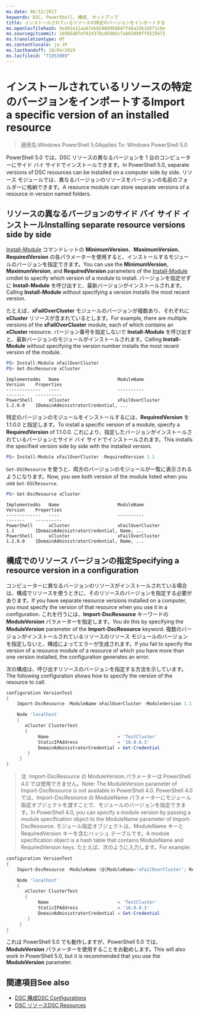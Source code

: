 ```yaml
---
ms.date: 06/12/2017
keywords: DSC, PowerShell, 構成, セットアップ
title: インストールされているリソースの特定のバージョンをインポートする
ms.openlocfilehash: 5ed81e11aa67eb6590d958647f48a33b1b5f1c0e
ms.sourcegitcommit: 18985d07ef024378c8590dc7a983099ff9225672
ms.translationtype: HT
ms.contentlocale: ja-JP
ms.lasthandoff: 10/04/2019
ms.locfileid: "71953989"
---
```

# <a name="import-a-specific-version-of-an-installed-resource"></a><span data-ttu-id="bbf98-103">インストールされているリソースの特定のバージョンをインポートする</span><span class="sxs-lookup"><span data-stu-id="bbf98-103">Import a specific version of an installed resource</span></span>

> <span data-ttu-id="bbf98-104">適用先:Windows PowerShell 5.0</span><span class="sxs-lookup"><span data-stu-id="bbf98-104">Applies To: Windows PowerShell 5.0</span></span>

<span data-ttu-id="bbf98-105">PowerShell 5.0 では、DSC リソースの異なるバージョンを 1 台のコンピューターにサイド バイ サイドでインストールできます。</span><span class="sxs-lookup"><span data-stu-id="bbf98-105">In PowerShell 5.0, separate versions of DSC resources can be installed on a computer side by side.</span></span> <span data-ttu-id="bbf98-106">リソース モジュールでは、異なるバージョンのリソースをバージョンの名前のフォルダーに格納できます。</span><span class="sxs-lookup"><span data-stu-id="bbf98-106">A resource module can store separate versions of a resource in version named folders.</span></span>

## <a name="installing-separate-resource-versions-side-by-side"></a><span data-ttu-id="bbf98-107">リソースの異なるバージョンのサイド バイ サイド インストール</span><span class="sxs-lookup"><span data-stu-id="bbf98-107">Installing separate resource versions side by side</span></span>

<span data-ttu-id="bbf98-108">[Install-Module](/powershell/module/PowershellGet/Install-Module) コマンドレットの **MinimumVersion**、**MaximumVersion**、**RequiredVersion** の各パラメーターを使用すると、インストールするモジュールのバージョンを指定できます。</span><span class="sxs-lookup"><span data-stu-id="bbf98-108">You can use the **MinimumVersion**, **MaximumVersion**, and **RequiredVersion** parameters of the [Install-Module](/powershell/module/PowershellGet/Install-Module) cmdlet to specify which version of a module to install.</span></span> <span data-ttu-id="bbf98-109">バージョンを指定せずに **Install-Module** を呼び出すと、最新バージョンがインストールされます。</span><span class="sxs-lookup"><span data-stu-id="bbf98-109">Calling **Install-Module** without specifying a version installs the most recent version.</span></span>

<span data-ttu-id="bbf98-110">たとえば、**xFailOverCluster** モジュールのバージョンが複数あり、それぞれに **xCluster** リソースが含まれているとします。</span><span class="sxs-lookup"><span data-stu-id="bbf98-110">For example, there are multiple versions of the **xFailOverCluster** module, each of which contains an **xCluster** resource.</span></span> <span data-ttu-id="bbf98-111">バージョン番号を指定しないで **Install-Module** を呼び出すと、最新バージョンのモジュールがインストールされます。</span><span class="sxs-lookup"><span data-stu-id="bbf98-111">Calling **Install-Module** without specifying the version number installs the most recent version of the module.</span></span>

```powershell
PS> Install-Module xFailOverCluster
PS> Get-DscResource xCluster
```

```output
ImplementedAs   Name                      ModuleName                     Version    Properties
-------------   ----                      ----------                     -------    ----------
PowerShell      xCluster                  xFailOverCluster               1.2.0.0    {DomainAdministratorCredential, ...
```

<span data-ttu-id="bbf98-112">特定のバージョンのモジュールをインストールするには、**RequiredVersion** を 1.1.0.0 と指定します。</span><span class="sxs-lookup"><span data-stu-id="bbf98-112">To install a specific version of a module, specify a **RequiredVersion** of 1.1.0.0.</span></span> <span data-ttu-id="bbf98-113">これにより、指定したバージョンがインストールされているバージョンとサイド バイ サイドでインストールされます。</span><span class="sxs-lookup"><span data-stu-id="bbf98-113">This installs the specified version side by side with the installed version.</span></span>

```powershell
PS> Install-Module xFailOverCluster -RequiredVersion 1.1
```

<span data-ttu-id="bbf98-114">`Get-DSCResource` を使うと、両方のバージョンのモジュールが一覧に表示されるようになります。</span><span class="sxs-lookup"><span data-stu-id="bbf98-114">Now, you see both version of the module listed when you use `Get-DSCResource`.</span></span>

```powershell
PS> Get-DscResource xCluster
```

```output
ImplementedAs   Name                      ModuleName                     Version    Properties
-------------   ----                      ----------                     -------    ----------
PowerShell      xCluster                  xFailOverCluster               1.1        {DomainAdministratorCredential, Name, ...
PowerShell      xCluster                  xFailOverCluster               1.2.0.0    {DomainAdministratorCredential, Name, ...
```

## <a name="specifying-a-resource-version-in-a-configuration"></a><span data-ttu-id="bbf98-115">構成でのリソース バージョンの指定</span><span class="sxs-lookup"><span data-stu-id="bbf98-115">Specifying a resource version in a configuration</span></span>

<span data-ttu-id="bbf98-116">コンピューターに異なるバージョンのリソースがインストールされている場合は、構成でリソースを使うときに、そのリソースのバージョンを指定する必要があります。</span><span class="sxs-lookup"><span data-stu-id="bbf98-116">If you have separate resource versions installed on a computer, you must specify the version of that resource when you use it in a configuration.</span></span> <span data-ttu-id="bbf98-117">これを行うには、**Import-DscResource** キーワードの **ModuleVersion** パラメーターを指定します。</span><span class="sxs-lookup"><span data-stu-id="bbf98-117">You do this by specifying the **ModuleVersion** parameter of the **Import-DscResource** keyword.</span></span> <span data-ttu-id="bbf98-118">複数のバージョンがインストールされているリソースのリソース モジュールのバージョンを指定しないと、構成によってエラーが生成されます。</span><span class="sxs-lookup"><span data-stu-id="bbf98-118">If you fail to specify the version of a resource module of a resource of which you have more than one version installed, the configuration generates an error.</span></span>

<span data-ttu-id="bbf98-119">次の構成は、呼び出すリソースのバージョンを指定する方法を示しています。</span><span class="sxs-lookup"><span data-stu-id="bbf98-119">The following configuration shows how to specify the version of the resource to call:</span></span>

```powershell
configuration VersionTest
{
    Import-DscResource -ModuleName xFailOverCluster -ModuleVersion 1.1

    Node 'localhost'
    {
       xCluster ClusterTest
       {
            Name                          = 'TestCluster'
            StaticIPAddress               = '10.0.0.3'
            DomainAdministratorCredential = Get-Credential
        }
     }
}
```

><span data-ttu-id="bbf98-120">注: Import-DscResource の ModuleVersion パラメーターは PowerShell 4.0 では使用できません。</span><span class="sxs-lookup"><span data-stu-id="bbf98-120">Note: The ModuleVersion parameter of Import-DscResource is not available in PowerShell 4.0.</span></span> <span data-ttu-id="bbf98-121">PowerShell 4.0 では、Import-DscResource の ModuleName パラメーターにモジュール指定オブジェクトを渡すことで、モジュールのバージョンを指定できます。</span><span class="sxs-lookup"><span data-stu-id="bbf98-121">In PowerShell 4.0, you can specify a module version by passing a module specification object to the ModuleName parameter of Import-DscResource.</span></span> <span data-ttu-id="bbf98-122">モジュール指定オブジェクトは、ModuleName キーと RequiredVersion キーを含むハッシュ テーブルです。</span><span class="sxs-lookup"><span data-stu-id="bbf98-122">A module specification object is a hash table that contains ModuleName and RequiredVersion  keys.</span></span> <span data-ttu-id="bbf98-123">たとえば、次のように入力します。</span><span class="sxs-lookup"><span data-stu-id="bbf98-123">For example:</span></span>

```powershell
configuration VersionTest
{
    Import-DscResource -ModuleName (@{ModuleName='xFailOverCluster'; RequiredVersion='1.1'} )

    Node 'localhost'
    {
       xCluster ClusterTest
       {
            Name                          = 'TestCluster'
            StaticIPAddress               = '10.0.0.3'
            DomainAdministratorCredential = Get-Credential
        }
     }
}
```

<span data-ttu-id="bbf98-124">これは PowerShell 5.0 でも動作しますが、PowerShell 5.0 では、**ModuleVersion** パラメーターを使用することをお勧めします。</span><span class="sxs-lookup"><span data-stu-id="bbf98-124">This will also work in PowerShell 5.0, but it is recommended that you use the **ModuleVersion** parameter.</span></span>

## <a name="see-also"></a><span data-ttu-id="bbf98-125">関連項目</span><span class="sxs-lookup"><span data-stu-id="bbf98-125">See also</span></span>

- [<span data-ttu-id="bbf98-126">DSC 構成</span><span class="sxs-lookup"><span data-stu-id="bbf98-126">DSC Configurations</span></span>](configurations.md)
- [<span data-ttu-id="bbf98-127">DSC リソース</span><span class="sxs-lookup"><span data-stu-id="bbf98-127">DSC Resources</span></span>](../resources/resources.md)

